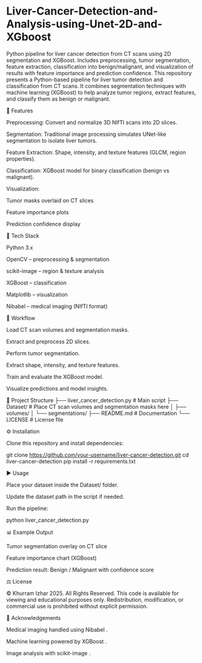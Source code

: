# Liver-Cancer-Detection-and-Analysis-using-Unet-2D-and-XGboost
Python pipeline for liver cancer detection from CT scans using 2D segmentation and XGBoost. Includes preprocessing, tumor segmentation, feature extraction, classification into benign/malignant, and visualization of results with feature importance and prediction confidence.
This repository presents a Python-based pipeline for liver tumor detection and classification from CT scans. It combines segmentation techniques with machine learning (XGBoost) to help analyze tumor regions, extract features, and classify them as benign or malignant.

📌 Features

Preprocessing: Convert and normalize 3D NIfTI scans into 2D slices.

Segmentation: Traditional image processing simulates UNet-like segmentation to isolate liver tumors.

Feature Extraction: Shape, intensity, and texture features (GLCM, region properties).

Classification: XGBoost model for binary classification (benign vs malignant).

Visualization:

Tumor masks overlaid on CT slices

Feature importance plots

Prediction confidence display

🧩 Tech Stack

Python 3.x

OpenCV – preprocessing & segmentation

scikit-image – region & texture analysis

XGBoost – classification

Matplotlib – visualization

Nibabel – medical imaging (NIfTI format)

🚀 Workflow

Load CT scan volumes and segmentation masks.

Extract and preprocess 2D slices.

Perform tumor segmentation.

Extract shape, intensity, and texture features.

Train and evaluate the XGBoost model.

Visualize predictions and model insights.

📂 Project Structure
├── liver_cancer_detection.py   # Main script
├── Dataset/                    # Place CT scan volumes and segmentation masks here
│   ├── volumes/
│   └── segmentations/
├── README.md                   # Documentation
└── LICENSE                     # License file

⚙️ Installation

Clone this repository and install dependencies:

git clone https://github.com/your-username/liver-cancer-detection.git
cd liver-cancer-detection
pip install -r requirements.txt

▶️ Usage

Place your dataset inside the Dataset/ folder.

Update the dataset path in the script if needed.

Run the pipeline:

python liver_cancer_detection.py

📊 Example Output

Tumor segmentation overlay on CT slice

Feature importance chart (XGBoost)

Prediction result: Benign / Malignant with confidence score

⚖️ License

© Khurram Izhar 2025. All Rights Reserved.
This code is available for viewing and educational purposes only. Redistribution, modification, or commercial use is prohibited without explicit permission.

🙌 Acknowledgements

Medical imaging handled using Nibabel
.

Machine learning powered by XGBoost
.

Image analysis with scikit-image
.
